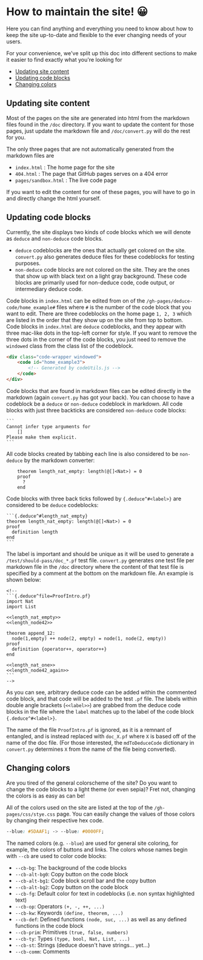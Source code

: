 # How to maintain the site! 😀

Here you can find anything and everything you need to know about how to keep the site up-to-date and flexible to the ever changing needs of your users.

For your convenience, we've split up this doc into different sections to make it easier to find exactly what you're looking for

- [Updating site content](#updating-site-content)
- [Updating code blocks](#updating-code-blocks)
- [Changing colors](#changing-colors)

## Updating site content

Most of the pages on the site are generated into html from the markdown files found in the `/doc` directory. If you want to update the content for those pages, just update the markdown file and `/doc/convert.py` will do the rest for you.

The only three pages that are not automatically generated from the markdown files are

- `index.html` : The home page for the site
- `404.html` : The page that GitHub pages serves on a 404 error
- `pages/sandbox.html` : The live code page

If you want to edit the content for one of these pages, you will have to go in and directly change the html yourself. 

## Updating code blocks

Currently, the site displays two kinds of code blocks which we will denote as `deduce` and `non-deduce` code blocks. 
- `deduce` codeblocks are the ones that actually get colored on the site. `convert.py` also generates deduce files for these codeblocks for testing purposes.
- `non-deduce` code blocks are not colored on the site. They are the ones that show up with black text on a light gray background. These code blocks are primarily used for non-deduce code, code output, or intermediary deduce code. 

Code blocks in `index.html` can be edited from on of the `/gh-pages/deduce-code/home_example#` files where `#` is the number of the code block that you want to edit. There are three codeblocks on the home page `1, 2, 3` which are listed in the order that they show up on the site from top to bottom. Code blocks in `index.html` are `deduce` codeblocks, and they appear with three mac-like dots in the top-left corner for style. If you want to remove the three dots in the corner of the code blocks, you just need to remove the `windowed` class from the class list of the codeblock.

```html
<div class="code-wrapper windowed">
    <code id="home_example3">
        <!-- Generated by codeUtils.js -->
    </code>
</div>
```

Code blocks that are found in markdown files can be edited directly in the markdown (again `convert.py` has got your back). You can choose to have a codeblock be a `deduce` or `non-deduce` codeblock in markdown. All code blocks with just three backticks are considered `non-deduce` code blocks:

````
```
Cannot infer type arguments for
	[]
Please make them explicit.
```
````

All code blocks created by tabbing each line is also considered to be `non-deduce` by the markdown converter:

```
    theorem length_nat_empty: length(@[]<Nat>) = 0
    proof
      ?
    end
```

Code blocks with three back ticks followed by `{.deduce^#<label>}` are considered to be `deduce` codeblocks:

````
```{.deduce^#length_nat_empty}
theorem length_nat_empty: length(@[]<Nat>) = 0
proof
  definition length
end
```
````

The label is important and should be unique as it will be used to generate a `/test/should-pass/doc_*.pf` test file. `convert.py` generates one test file per markdown file in the `/doc` directory where the content of that test file is specified by a comment at the bottom on the markdown file. An example is shown below:

````
<!--
```{.deduce^file=ProofIntro.pf}
import Nat
import List

<<length_nat_empty>>
<<length_node42>>

theorem append_12: 
  node(1,empty) ++ node(2, empty) = node(1, node(2, empty))
proof
  definition {operator++, operator++}
end

<<length_nat_one>>
<<length_node42_again>>
```
-->
````

As you can see, arbitrary deduce code can be added within the commented code block, and that code will be added to the test `.pf` file. The labels within double angle brackets (`<<label>>`) are grabbed from the deduce code blocks in the file where the `label` matches up to the label of the code block `{.deduce^#<label>}`.

The name of the file `ProofIntro.pf` is ignored, as it is a remnant of entangled, and is instead replaced with `doc_X.pf` where `X` is based off of the name of the doc file. (For those interested, the `mdToDeduceCode` dictionary in `convert.py` determines `X` from the name of the file being converted).

## Changing colors

Are you tired of the general colorscheme of the site? Do you want to change the code blocks to a light theme (or even sepia)? Fret not, changing the colors is as easy as can be!

All of the colors used on the site are listed at the top of the `/gh-pages/css/stye.css` page. You can easily change the values of those colors by changing their respective hex code. 

```css
--blue: #5DAAF1; -> --blue: #0000FF;
```

The named colors (e.g. `--blue`) are used for general site coloring, for example, the colors of buttons and links. The colors whose names begin with `--cb` are used to color code blocks:

- `--cb-bg`: The background of the code blocks
- `--cb-alt-bg0`: Copy button on the code block
- `--cb-alt-bg1`: Code block scroll bar and the copy button
- `--cb-alt-bg2`: Copy button on the code block
- `--cb-fg`: Default color for text in codeblocks (i.e. non syntax highlighted text)
- `--cb-op`: Operators `(+, -, ++, ...)`
- `--cb-kw`: Keywords `(define, theorem, ...)`
- `--cb-def`: Defined functions `(node, suc, ...)` as well as any defined functions in the code block
- `--cb-prim`: Primitives `(true, false, numbers)`
- `--cb-ty`: Types `(type, bool, Nat, List, ...)`
- `--cb-st`: Strings (deduce doesn't have strings... yet...)
- `--cb-comm`: Comments
